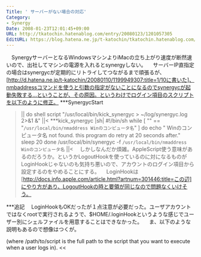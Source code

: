 ```yaml
---
Title: ' サーバーがない場合の対応'
Category:
- Synergy
Date: 2008-01-23T12:01:45+09:00
URL: http://tkatochin.hatenablog.com/entry/20080123/1201057305
EditURL: https://blog.hatena.ne.jp/t-katochin/tkatochin.hatenablog.com/atom/entry/6653586347154755032
---
```


　SynergyサーバーとなるWindowsマシンよりiMacの立ち上がり速度が断然速いので、出社してマシンの電源を入れるとsynergyしない。
　サーバーIP直指定の場合はsynergycが定期的にリトライしてつながるまで頑張るが、[http://d.hatena.ne.jp/t-katochin/20080110/1199949307:title=1/10に書いた]、nmbaddressコマンドを使うと引数の指定がないことになるのでsynergycが起動失敗する…ということが、その原因。というわけでログイン項目のスクリプトを以下のように修正。
***SynergycStart
>||
do shell script "/usr/local/bin/kick_synergyc > ~/log/synergyc.log 2>&1 &"
||<
***kick_synergyc
>|sh|
#!/bin/sh
while [ "" == "`/usr/local/bin/nmaddress Winのコンピュータ名`" ]
do
  echo " Winのコンピュータ名 not found. this program do retry at 20 seconds after."
  sleep 20
done
/usr/local/bin/synergyc -f `/usr/local/bin/nmaddress  Winのコンピュータ名`
||<
　しかしなんだか煩雑。AppleScript使う意味があるのだろうか。というかLogoutHookを使っているのに対になるものがLoginHookじゃないのも気持ち悪いので、アカウントのログイン項目から設定するのをやめることにする。
　LoginHookは[http://docs.info.apple.com/article.html?artnum=301446:title=この辺]にやり方があり、LogoutHookの時と要領が同じなので問題なくいけそう。

***追記
　LoginHookもOKだったが１点注意が必要だった。ユーザアカウントではなくrootで実行されるようで、$HOME/.loginHookというような感じでユーザー別にシェルファイルを用意することはできなかった。
　ま、以下のような説明もあるので想像はつくが。
>>
(where /path/to/script is the full path to the script that you want to execute when a user logs in).
<<
